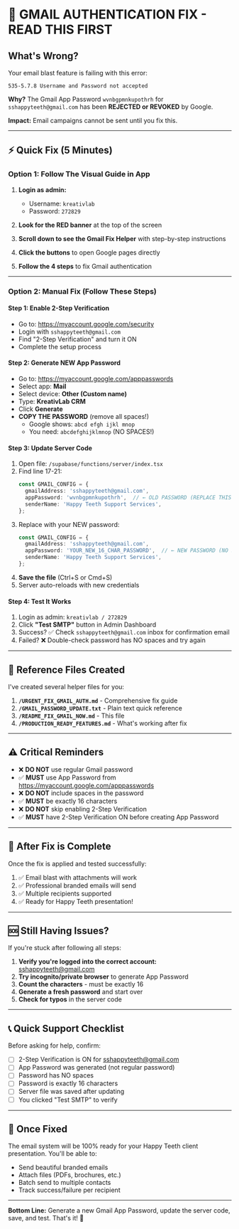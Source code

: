 # 🚨 GMAIL AUTHENTICATION FIX - READ THIS FIRST

## What's Wrong?

Your email blast feature is failing with this error:
```
535-5.7.8 Username and Password not accepted
```

**Why?** The Gmail App Password `wvnbgpmnkupothrh` for `sshappyteeth@gmail.com` has been **REJECTED or REVOKED** by Google.

**Impact:** Email campaigns cannot be sent until you fix this.

---

## ⚡ Quick Fix (5 Minutes)

### Option 1: Follow The Visual Guide in App

1. **Login as admin:**
   - Username: `kreativlab`
   - Password: `272829`

2. **Look for the RED banner** at the top of the screen

3. **Scroll down to see the Gmail Fix Helper** with step-by-step instructions

4. **Click the buttons** to open Google pages directly

5. **Follow the 4 steps** to fix Gmail authentication

---

### Option 2: Manual Fix (Follow These Steps)

#### Step 1: Enable 2-Step Verification
- Go to: https://myaccount.google.com/security
- Login with `sshappyteeth@gmail.com`
- Find "2-Step Verification" and turn it ON
- Complete the setup process

#### Step 2: Generate NEW App Password
- Go to: https://myaccount.google.com/apppasswords
- Select app: **Mail**
- Select device: **Other (Custom name)**
- Type: **KreativLab CRM**
- Click **Generate**
- **COPY THE PASSWORD** (remove all spaces!)
  - Google shows: `abcd efgh ijkl mnop`
  - You need: `abcdefghijklmnop` (NO SPACES!)

#### Step 3: Update Server Code
1. Open file: `/supabase/functions/server/index.tsx`
2. Find line 17-21:
   ```typescript
   const GMAIL_CONFIG = {
     gmailAddress: 'sshappyteeth@gmail.com',
     appPassword: 'wvnbgpmnkupothrh',  // ← OLD PASSWORD (REPLACE THIS)
     senderName: 'Happy Teeth Support Services',
   };
   ```
3. Replace with your NEW password:
   ```typescript
   const GMAIL_CONFIG = {
     gmailAddress: 'sshappyteeth@gmail.com',
     appPassword: 'YOUR_NEW_16_CHAR_PASSWORD',  // ← NEW PASSWORD (NO SPACES!)
     senderName: 'Happy Teeth Support Services',
   };
   ```
4. **Save the file** (Ctrl+S or Cmd+S)
5. Server auto-reloads with new credentials

#### Step 4: Test It Works
1. Login as admin: `kreativlab / 272829`
2. Click **"Test SMTP"** button in Admin Dashboard
3. Success? ✅ Check `sshappyteeth@gmail.com` inbox for confirmation email
4. Failed? ❌ Double-check password has NO spaces and try again

---

## 📁 Reference Files Created

I've created several helper files for you:

1. **`/URGENT_FIX_GMAIL_AUTH.md`** - Comprehensive fix guide
2. **`/GMAIL_PASSWORD_UPDATE.txt`** - Plain text quick reference
3. **`/README_FIX_GMAIL_NOW.md`** - This file
4. **`/PRODUCTION_READY_FEATURES.md`** - What's working after fix

---

## ⚠️ Critical Reminders

- ❌ **DO NOT** use regular Gmail password
- ✅ **MUST** use App Password from https://myaccount.google.com/apppasswords
- ❌ **DO NOT** include spaces in the password
- ✅ **MUST** be exactly 16 characters
- ❌ **DO NOT** skip enabling 2-Step Verification
- ✅ **MUST** have 2-Step Verification ON before creating App Password

---

## 🎯 After Fix is Complete

Once the fix is applied and tested successfully:

1. ✅ Email blast with attachments will work
2. ✅ Professional branded emails will send
3. ✅ Multiple recipients supported
4. ✅ Ready for Happy Teeth presentation!

---

## 🆘 Still Having Issues?

If you're stuck after following all steps:

1. **Verify you're logged into the correct account:** sshappyteeth@gmail.com
2. **Try incognito/private browser** to generate App Password
3. **Count the characters** - must be exactly 16
4. **Generate a fresh password** and start over
5. **Check for typos** in the server code

---

## 📞 Quick Support Checklist

Before asking for help, confirm:
- [ ] 2-Step Verification is ON for sshappyteeth@gmail.com
- [ ] App Password was generated (not regular password)
- [ ] Password has NO spaces
- [ ] Password is exactly 16 characters
- [ ] Server file was saved after updating
- [ ] You clicked "Test SMTP" to verify

---

## 🎉 Once Fixed

The email system will be 100% ready for your Happy Teeth client presentation. You'll be able to:
- Send beautiful branded emails
- Attach files (PDFs, brochures, etc.)
- Batch send to multiple contacts
- Track success/failure per recipient

---

**Bottom Line:** Generate a new Gmail App Password, update the server code, save, and test. That's it! 🚀
